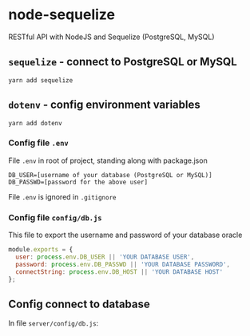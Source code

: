 # node-sequelize

RESTful API with NodeJS and Sequelize (PostgreSQL, MySQL)

## `sequelize` - connect to PostgreSQL or MySQL

```
yarn add sequelize
```

## `dotenv` - config environment variables

```
yarn add dotenv
```

### Config file `.env`
File `.env` in root of project, standing along with package.json
```
DB_USER=[username of your database (PostgreSQL or MySQL)]
DB_PASSWD=[password for the above user]
```

File `.env` is ignored in `.gitignore`

### Config file `config/db.js`
This file to export the username and password of your database oracle
```js
module.exports = {
  user: process.env.DB_USER || 'YOUR DATABASE USER',
  password: process.env.DB_PASSWD || 'YOUR DATABASE PASSWORD',
  connectString: process.env.DB_HOST || 'YOUR DATABASE HOST'
};
```


## Config connect to database
In file `server/config/db.js`:
```js
```
